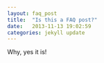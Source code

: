```yaml
---
layout: faq_post
title:  "Is this a FAQ post?"
date:   2013-11-13 19:02:59
categories: jekyll update
---
```


Why, yes it is!
